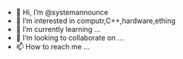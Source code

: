 - 👋 Hi, I’m @systemannounce
- 👀 I’m interested in computr,C++,hardware,ething
- 🌱 I’m currently learning ...
- 💞️ I’m looking to collaborate on ...
- 📫 How to reach me ...

<!---
systemannounce/systemannounce is a ✨ special ✨ repository because its `README.md` (this file) appears on your GitHub profile.
You can click the Preview link to take a look at your changes.
--->
